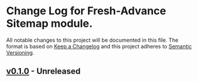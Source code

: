 # Change Log for Fresh-Advance Sitemap module.

All notable changes to this project will be documented in this file.
The format is based on [Keep a Changelog](http://keepachangelog.com/)
and this project adheres to [Semantic Versioning](http://semver.org/).

## [v0.1.0] - Unreleased

[v0.1.0]: https://github.com/Fresh-Advance/Sitemap/compare/03839403...v0.1.0

